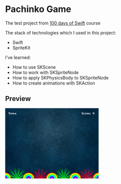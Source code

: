 # Pachinko Game
The test project from [100 days of Swift](https://www.hackingwithswift.com/100) course

The stack of technologies which I used in this project:
- Swift
- SpriteKit

I've learned:

- How to use SKScene
- How to work with SKSpriteNode
- How to apply SKPhysicsBody to SKSpriteNode
- How to create animations with SKAction

## Preview
<img src="https://github.com/azat-dev/ios-swift-100-uikit-project-11/raw/master/preview.gif" width="300px"/>
